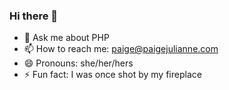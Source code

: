 ### Hi there 👋

<!--
**paigejulianne14/paigejulianne14** is a ✨ _special_ ✨ repository because its `README.md` (this file) appears on your GitHub profile.

Here are some ideas to get you started:
-->
- 💬 Ask me about PHP
- 📫 How to reach me: paige@paigejulianne.com
- 😄 Pronouns: she/her/hers
- ⚡ Fun fact: I was once shot by my fireplace

